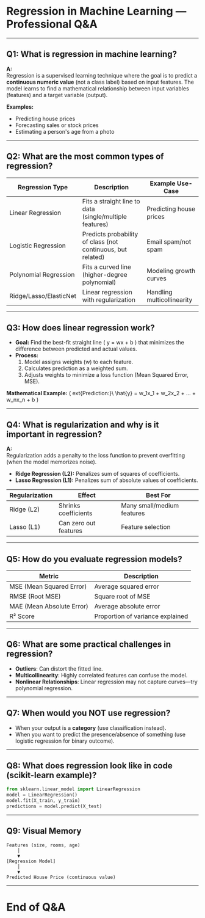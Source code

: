 # Regression in Machine Learning — Professional Q&A

---

## Q1: What is regression in machine learning?

**A:**  
Regression is a supervised learning technique where the goal is to predict a **continuous numeric value** (not a class label) based on input features. The model learns to find a mathematical relationship between input variables (features) and a target variable (output).

**Examples:**  
- Predicting house prices
- Forecasting sales or stock prices
- Estimating a person's age from a photo

---

## Q2: What are the most common types of regression?

| Regression Type    | Description                                              | Example Use-Case               |
|--------------------|---------------------------------------------------------|-------------------------------|
| Linear Regression  | Fits a straight line to data (single/multiple features) | Predicting house prices       |
| Logistic Regression| Predicts probability of class (not continuous, but related) | Email spam/not spam          |
| Polynomial Regression | Fits a curved line (higher-degree polynomial)        | Modeling growth curves        |
| Ridge/Lasso/ElasticNet| Linear regression with regularization                | Handling multicollinearity    |

---

## Q3: How does linear regression work?

- **Goal:** Find the best-fit straight line \( y = wx + b \) that minimizes the difference between predicted and actual values.
- **Process:**
  1. Model assigns weights (w) to each feature.
  2. Calculates prediction as a weighted sum.
  3. Adjusts weights to minimize a loss function (Mean Squared Error, MSE).

**Mathematical Example:**
\(
	ext{Prediction:}\ \hat{y} = w_1x_1 + w_2x_2 + ... + w_nx_n + b
\)

---

## Q4: What is regularization and why is it important in regression?

**A:**  
Regularization adds a penalty to the loss function to prevent overfitting (when the model memorizes noise).  
- **Ridge Regression (L2):** Penalizes sum of squares of coefficients.
- **Lasso Regression (L1):** Penalizes sum of absolute values of coefficients.

| Regularization | Effect                 | Best For                  |
|----------------|-----------------------|---------------------------|
| Ridge (L2)     | Shrinks coefficients  | Many small/medium features|
| Lasso (L1)     | Can zero out features | Feature selection         |

---

## Q5: How do you evaluate regression models?

| Metric           | Description                       |
|------------------|----------------------------------|
| MSE (Mean Squared Error) | Average squared error    |
| RMSE (Root MSE)  | Square root of MSE               |
| MAE (Mean Absolute Error) | Average absolute error  |
| R² Score         | Proportion of variance explained  |

---

## Q6: What are some practical challenges in regression?

- **Outliers**: Can distort the fitted line.
- **Multicollinearity**: Highly correlated features can confuse the model.
- **Nonlinear Relationships**: Linear regression may not capture curves—try polynomial regression.

---

## Q7: When would you NOT use regression?

- When your output is a **category** (use classification instead).
- When you want to predict the presence/absence of something (use logistic regression for binary outcome).

---

## Q8: What does regression look like in code (scikit-learn example)?

```python
from sklearn.linear_model import LinearRegression
model = LinearRegression()
model.fit(X_train, y_train)
predictions = model.predict(X_test)
```

---

## Q9: Visual Memory

```
Features (size, rooms, age)
    │
    ▼
[Regression Model]
    │
    ▼
Predicted House Price (continuous value)
```

---

# End of Q&A

